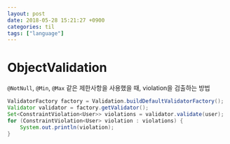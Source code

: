 ```yaml
---
layout: post
date: 2018-05-28 15:21:27 +0900
categories: til
tags: ["language"]
---
```


# ObjectValidation

`@NotNull`, `@Min`, `@Max` 같은 제한사항을 사용했을 때, violation을 검출하는 방법

```java
ValidatorFactory factory = Validation.buildDefaultValidatorFactory();
Validator validator = factory.getValidator();
Set<ConstraintViolation<User>> violations = validator.validate(user);
for (ConstraintViolation<User> violation : violations) {
    System.out.println(violation);
}
```
